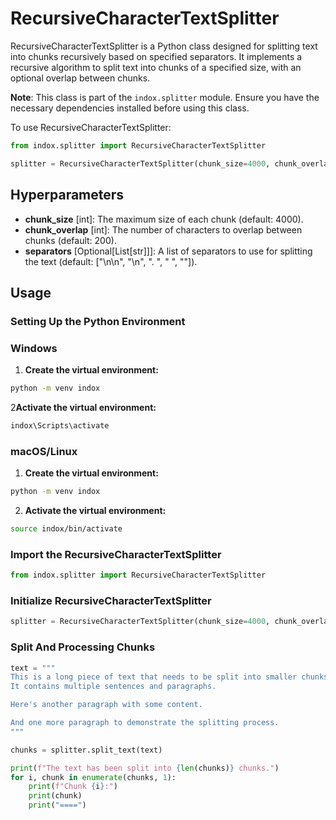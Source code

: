 # RecursiveCharacterTextSplitter

RecursiveCharacterTextSplitter is a Python class designed for splitting text into chunks recursively based on specified separators. It implements a recursive algorithm to split text into chunks of a specified size, with an optional overlap between chunks.

**Note**: This class is part of the `indox.splitter` module. Ensure you have the necessary dependencies installed before using this class.

To use RecursiveCharacterTextSplitter:

```python
from indox.splitter import RecursiveCharacterTextSplitter

splitter = RecursiveCharacterTextSplitter(chunk_size=4000, chunk_overlap=200)
```

## Hyperparameters

- **chunk_size** [int]: The maximum size of each chunk (default: 4000).
- **chunk_overlap** [int]: The number of characters to overlap between chunks (default: 200).
- **separators** [Optional[List[str]]]: A list of separators to use for splitting the text (default: ["\n\n", "\n", ". ", " ", ""]).

## Usage
### Setting Up the Python Environment
### Windows

1. **Create the virtual environment:**
```bash
python -m venv indox
```
2**Activate the virtual environment:**
```bash
indox\Scripts\activate
```
### macOS/Linux
1. **Create the virtual environment:**
```bash
python -m venv indox
```
2. **Activate the virtual environment:**
```bash
source indox/bin/activate
```

### Import the RecursiveCharacterTextSplitter
```python
from indox.splitter import RecursiveCharacterTextSplitter
```
### Initialize RecursiveCharacterTextSplitter
```python
splitter = RecursiveCharacterTextSplitter(chunk_size=4000, chunk_overlap=200)
```
### Split And Processing Chunks
```python
text = """
This is a long piece of text that needs to be split into smaller chunks.
It contains multiple sentences and paragraphs.

Here's another paragraph with some content.

And one more paragraph to demonstrate the splitting process.
"""

chunks = splitter.split_text(text)

print(f"The text has been split into {len(chunks)} chunks.")
for i, chunk in enumerate(chunks, 1):
    print(f"Chunk {i}:")
    print(chunk)
    print("====")
```